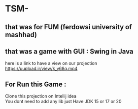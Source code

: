 # TSM-
that was for FUM (ferdowsi university of mashhad)
-----------
that was a game with GUI : Swing in Java
-----------
here is a link to have a view on our projection 
https://uupload.ir/view/k_y68q.mp4

For Run this Game :
-----------
Clone this projection on Intellij idea <br>
You dont need to add any lib just Have JDK 15 or 17 or 20

